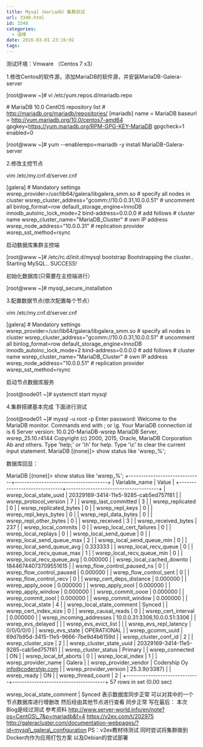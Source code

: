 ```yaml
---
title: Mysql（mariadb）集群测试
url: 3340.html
id: 3340
categories:
  - 运维
date: 2016-03-01 23:16:02
tags:
---
```


测试环境：Vmware （Centos 7 x3）

1.修改Centos的软件源，添加MariaDB的软件源，并安装MariaDB-Galera-server

\[root@www ~\]# vi /etc/yum.repos.d/mariadb.repo

\# MariaDB 10.0 CentOS repository list
\# http://mariadb.org/mariadb/repositories/
\[mariadb\]
name = MariaDB
baseurl = http://yum.mariadb.org/10.0/centos7-amd64
gpgkey=https://yum.mariadb.org/RPM-GPG-KEY-MariaDB
gpgcheck=1
enabled=0

\[root@www ~\]# yum --enablerepo=mariadb -y install MariaDB-Galera-server

2.修改主控节点

vim /etc/my.cnf.d/server.cnf

\[galera\]
\# Mandatory settings
wsrep\_provider=/usr/lib64/galera/libgalera\_smm.so
\# specify all nodes in cluster
wsrep\_cluster\_address="gcomm://10.0.0.31,10.0.0.51"
\# uncomment all
binlog_format=row
default\_storage\_engine=InnoDB
innodb\_autoinc\_lock_mode=2
bind-address=0.0.0.0
\# add follows
\# cluster name
wsrep\_cluster\_name="MariaDB_Cluster"
\# own IP address
wsrep\_node\_address="10.0.0.31"
\# replication provider
wsrep\_sst\_method=rsync

启动数据库集群主控端

 \[root@www ~\]# /etc/rc.d/init.d/mysql bootstrap
Bootstrapping the cluster.. Starting MySQL.. SUCCESS!

初始化数据库(只需要在主控端进行）

\[root@www ~\]# mysql\_secure\_installation

3.配置数据节点(依次配置每个节点）

vim /etc/my.cnf.d/server.cnf

\[galera\]
\# Mandatory settings
wsrep\_provider=/usr/lib64/galera/libgalera\_smm.so
\# specify all nodes in cluster
wsrep\_cluster\_address="gcomm://10.0.0.31,10.0.0.51"
\# uncomment all
binlog_format=row
default\_storage\_engine=InnoDB
innodb\_autoinc\_lock_mode=2
bind-address=0.0.0.0
\# add follows
\# cluster name
wsrep\_cluster\_name="MariaDB_Cluster"
\# own IP address
wsrep\_node\_address="10.0.0.51"
\# replication provider
wsrep\_sst\_method=rsync

启动节点数据库服务

\[root@node01 ~\]# systemctl start mysql

4.集群搭建基本完成 下面进行测试

\[root@node01 ~\]# mysql -u root -p
Enter password:
Welcome to the MariaDB monitor.  Commands end with ; or \\g.
Your MariaDB connection id is 6
Server version: 10.0.20-MariaDB-wsrep MariaDB Server, wsrep_25.10.r4144
Copyright (c) 2000, 2015, Oracle, MariaDB Corporation Ab and others.
Type 'help;' or '\\h' for help. Type '\\c' to clear the current input statement.
MariaDB \[(none)\]> show status like 'wsrep_%';

数据库回显：

MariaDB \[(none)\]> show status like 'wsrep_%';
+------------------------------+--------------------------------------+
| Variable_name                | Value                                |
+------------------------------+--------------------------------------+
| wsrep\_local\_state_uuid       | 20329169-3414-11e5-9285-cab5ed757f81 |
| wsrep\_protocol\_version       | 7                                    |
| wsrep\_last\_committed         | 3                                    |
| wsrep_replicated             | 0                                    |
| wsrep\_replicated\_bytes       | 0                                    |
| wsrep\_repl\_keys              | 0                                    |
| wsrep\_repl\_keys_bytes        | 0                                    |
| wsrep\_repl\_data_bytes        | 0                                    |
| wsrep\_repl\_other_bytes       | 0                                    |
| wsrep_received               | 3                                    |
| wsrep\_received\_bytes         | 237                                  |
| wsrep\_local\_commits          | 0                                    |
| wsrep\_local\_cert_failures    | 0                                    |
| wsrep\_local\_replays          | 0                                    |
| wsrep\_local\_send_queue       | 0                                    |
| wsrep\_local\_send\_queue\_max   | 2                                    |
| wsrep\_local\_send\_queue\_min   | 0                                    |
| wsrep\_local\_send\_queue\_avg   | 0.333333                             |
| wsrep\_local\_recv_queue       | 0                                    |
| wsrep\_local\_recv\_queue\_max   | 1                                    |
| wsrep\_local\_recv\_queue\_min   | 0                                    |
| wsrep\_local\_recv\_queue\_avg   | 0.000000                             |
| wsrep\_local\_cached_downto    | 18446744073709551615                 |
| wsrep\_flow\_control\_paused\_ns | 0                                    |
| wsrep\_flow\_control_paused    | 0.000000                             |
| wsrep\_flow\_control_sent      | 0                                    |
| wsrep\_flow\_control_recv      | 0                                    |
| wsrep\_cert\_deps_distance     | 0.000000                             |
| wsrep\_apply\_oooe             | 0.000000                             |
| wsrep\_apply\_oool             | 0.000000                             |
| wsrep\_apply\_window           | 0.000000                             |
| wsrep\_commit\_oooe            | 0.000000                             |
| wsrep\_commit\_oool            | 0.000000                             |
| wsrep\_commit\_window          | 0.000000                             |
| wsrep\_local\_state            | 4                                    |
| wsrep\_local\_state_comment    | Synced                               |
| wsrep\_cert\_index_size        | 0                                    |
| wsrep\_causal\_reads           | 0                                    |
| wsrep\_cert\_interval          | 0.000000                             |
| wsrep\_incoming\_addresses     | 10.0.0.31:3306,10.0.0.51:3306        |
| wsrep\_evs\_delayed            |                                      |
| wsrep\_evs\_evict_list         |                                      |
| wsrep\_evs\_repl_latency       | 0/0/0/0/0                            |
| wsrep\_evs\_state              | OPERATIONAL                          |
| wsrep\_gcomm\_uuid             | 69d7b95d-3415-11e5-9666-7be9d4b6159d |
| wsrep\_cluster\_conf_id        | 2                                    |
| wsrep\_cluster\_size           | 2                                    |
| wsrep\_cluster\_state_uuid     | 20329169-3414-11e5-9285-cab5ed757f81 |
| wsrep\_cluster\_status         | Primary                              |
| wsrep_connected              | ON                                   |
| wsrep\_local\_bf_aborts        | 0                                    |
| wsrep\_local\_index            | 1                                    |
| wsrep\_provider\_name          | Galera                               |
| wsrep\_provider\_vendor        | Codership Oy <info@codership.com>    |
| wsrep\_provider\_version       | 25.3.9(r3387)                        |
| wsrep_ready                  | ON                                   |
| wsrep\_thread\_count           | 2                                    |
+------------------------------+--------------------------------------+
57 rows in set (0.00 sec)

wsrep\_local\_state\_comment | Synced 表示数据库同步正常 可以对其中的一个节点数据库进行增删改 然后经由其他节点进行查看 同步正常 写在最后： 本次Blog是经过测试 参考资料 http://www.server-world.info/en/note?os=CentOS\_7&p=mariadb&f=4 https://v2ex.com/t/202975 http://galeracluster.com/documentation-webpages/?id=mysql\_galera\_configuration PS：v2ex教材待测试 同时尝试将集群做到Docker内作为应用打包方案 以及Debian的尝试部署